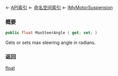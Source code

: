 ← [API索引](Api-Index) ← [命名空间索引](Namespace-Index) ← [IMyMotorSuspension](Sandbox.ModAPI.Ingame.IMyMotorSuspension)

### 概要

```csharp
public float MaxSteerAngle { get; set; }
```

Gets or sets max steering angle in radians.

### 返回

[float](https://docs.microsoft.com/en-us/dotnet/api/System.Single?view=netframework-4.6)

